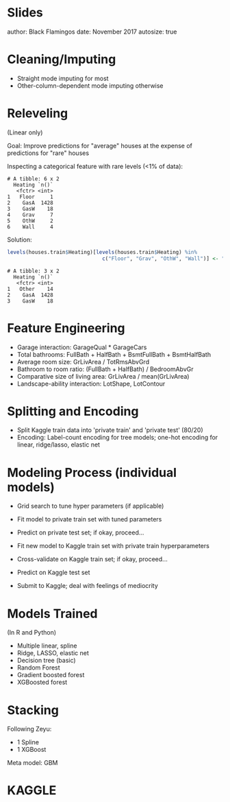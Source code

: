 
Slides
========================================================
author: Black Flamingos
date: November 2017
autosize: true

Cleaning/Imputing
========================================================

- Straight mode imputing for most 
- Other-column-dependent mode imputing otherwise

Releveling 
========================================================
(Linear only)

Goal: Improve predictions for "average" houses at the expense of predictions for "rare" houses

Inspecting a categorical feature with rare levels (<1% of data):


```
# A tibble: 6 x 2
  Heating `n()`
   <fctr> <int>
1   Floor     1
2    GasA  1428
3    GasW    18
4    Grav     7
5    OthW     2
6    Wall     4
```

Solution:

```r
levels(houses.train$Heating)[levels(houses.train$Heating) %in% 
                               c("Floor", "Grav", "OthW", "Wall")] <- "Other"
```


```
# A tibble: 3 x 2
  Heating `n()`
   <fctr> <int>
1   Other    14
2    GasA  1428
3    GasW    18
```


Feature Engineering
========================================================

- Garage interaction: GarageQual * GarageCars
- Total bathrooms: FullBath + HalfBath + BsmtFullBath + BsmtHalfBath
- Average room size: GrLivArea / TotRmsAbvGrd
- Bathroom to room ratio: (FullBath + HalfBath) / BedroomAbvGr
- Comparative size of living area: GrLivArea / mean(GrLivArea)
- Landscape-ability interaction: LotShape, LotContour



Splitting and Encoding
========================================================

- Split Kaggle train data into 'private train' and 'private test' (80/20)
- Encoding: Label-count encoding for tree models; one-hot encoding for linear, ridge/lasso, elastic net

Modeling Process (individual models)
========================================================

- Grid search to tune hyper parameters (if applicable)
- Fit model to private train set with tuned parameters
- Predict on private test set; if okay, proceed...

- Fit new model to Kaggle train set with private train hyperparameters
- Cross-validate on Kaggle train set; if okay, proceed...

- Predict on Kaggle test set
- Submit to Kaggle; deal with feelings of mediocrity


Models Trained
========================================================
(In R and Python)

- Multiple linear, spline
- Ridge, LASSO, elastic net
- Decision tree (basic)
- Random Forest
- Gradient boosted forest
- XGBoosted forest


Stacking
========================================================

Following Zeyu:

- 1 Spline 
- 1 XGBoost

Meta model: GBM

KAGGLE
========================================================
